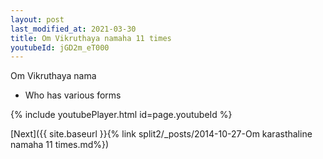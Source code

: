 ```yaml
---
layout: post
last_modified_at: 2021-03-30
title: Om Vikruthaya namaha 11 times
youtubeId: jGD2m_eT000
---
```

 
 
Om Vikruthaya nama 
 
 -  Who has various forms 
 
  
 
  
 
 
 
 
 
 


{% include youtubePlayer.html id=page.youtubeId %}
 
[Next]({{ site.baseurl }}{% link  split2/_posts/2014-10-27-Om karasthaline namaha 11 times.md%})
 
